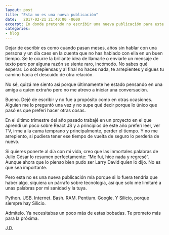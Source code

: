```yaml
---
layout: post
title: "Esta no es una nueva publicación"
date:   2017-02-21 21:40:00 -0600
excerpt: En donde pretendo no escribir una nueva publicación para este blog.
categories:
- blog
---
```

Dejar de escribir es como cuando pasan meses, años sin hablar con una persona y un día caes en la cuenta que no has hablado con ella en un buen tiempo. Se te ocurre la brillante idea de llamarle o enviarle un mensaje de texto pero por alguna razón se siente raro, incómodo. No sabes qué esperar. Lo sobrepiensas y al final no haces nada, te arrepientes y sigues tu camino hacia el descuido de otra relación.

No sé, quizá me siento así porque últimamente he estado pensando en una amiga a quien extraño pero no me atrevo a iniciar una conversación. 

Bueno. Dejé de escribir y no fue a propósito como en otras ocasiones. Alguien me lo preguntó una vez y no supe qué decir porque lo único que pasó es que preferí hacer otras cosas.

En el último trimestre del año pasado trabajé en un proyecto en el que aprendí un poco sobre React JS y a principios de este año preferí leer, ver TV, irme a la cama temprano y principalmente, perder el tiempo. Y no me arrepiento, si pudiera tener ese tiempo de vuelta de seguro lo perdería de nuevo.

Si quieres ponerte al día con mi vida, creo que las inmortales palabras de Julio César lo resumen perfectamente: “Me fui, hice nada y regresé”. Aunque ahora que lo pienso bien pudo ser Larry David quien lo dijo. No es que sea importante.

Pero esta no es una nueva publicación mía porque si lo fuera tendría que haber algo, siquiera un párrafo sobre tecnología, así que solo me limitaré a unas palabras por mi sanidad y la tuya.

Python. USB. Internet. Bash. RAM. Pentium. Google. Y Silicio, porque siempre hay Silicio.

Admítelo. Ya necesitabas un poco más de estas bobadas. Te prometo más para la próxima.

J.D.







